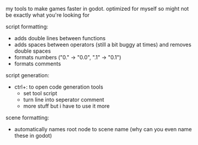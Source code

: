 my tools to make games faster in godot. optimized for myself so might not be exactly what you're looking for

script formatting:
- adds double lines between functions
- adds spaces between operators (still a bit buggy at times) and removes double spaces
- formats numbers ("0." -> "0.0", ".1" -> "0.1")
- formats comments

script generation:
- ctrl+: to open code generation tools
  - set tool script
  - turn line into seperator comment
  - more stuff but i have to use it more

scene formatting:
- automatically names root node to scene name (why can you even name these in godot)
